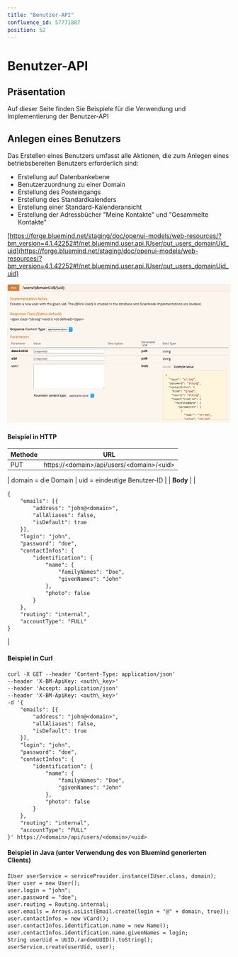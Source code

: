 ```yaml
---
title: "Benutzer-API"
confluence_id: 57771887
position: 52
---
```

# Benutzer-API


## Präsentation

Auf dieser Seite finden Sie Beispiele für die Verwendung und Implementierung der Benutzer-API


## Anlegen eines Benutzers

Das Erstellen eines Benutzers umfasst alle Aktionen, die zum Anlegen eines betriebsbereiten Benutzers erforderlich sind:

- Erstellung auf Datenbankebene
- Benutzerzuordnung zu einer Domain
- Erstellung des Posteingangs 
- Erstellung des Standardkalenders
- Erstellung einer Standard-Kalenderansicht
- Erstellung der Adressbücher "Meine Kontakte" und "Gesammelte Kontakte"


[https://forge.bluemind.net/staging/doc/openui-models/web-resources/?bm_version=4.1.42252#!/net.bluemind.user.api.IUser/put_users_domainUid_uid](https://forge.bluemind.net/staging/doc/openui-models/web-resources/?bm_version=4.1.42252#!/net.bluemind.user.api.IUser/put_users_domainUid_uid)

![](../../attachments/57771887/57771889.png)

#### Beispiel in HTTP

| Methode | URL |
| --- | --- |
| PUT | https://&lt;domain>/api/users/&lt;domain>/&lt;uid> |
| 
domain = die Domain
 | 
uid = eindeutige Benutzer-ID
 |
| **Body** |
| 

```
{
	"emails": [{
		"address": "john@<domain>",
		"allAliases": false,
		"isDefault": true
	}],
	"login": "john",
	"password": "doe",
	"contactInfos": {
		"identification": {
			"name": {
				"familyNames": "Doe",
				"givenNames": "John"
			},
			"photo": false
		}
	},
	"routing": "internal",
	"accountType": "FULL"
}
```

 |

#### Beispiel in Curl


```
curl -X GET --header 'Content-Type: application/json' 
--header 'X-BM-ApiKey: <auth\_key>' 
--header 'Accept: application/json' 
--header 'X-BM-ApiKey: <auth\_key>' 
-d '{
	"emails": [{
		"address": "john@<domain>",
		"allAliases": false,
		"isDefault": true
	}],
	"login": "john",
	"password": "doe",
	"contactInfos": {
		"identification": {
			"name": {
				"familyNames": "Doe",
				"givenNames": "John"
			},
			"photo": false
		}
	},
	"routing": "internal",
	"accountType": "FULL"
}' https://<domain>/api/users/<domain>/<uid>
```


#### Beispiel in Java (unter Verwendung des von Bluemind generierten Clients)


```
IUser userService = serviceProvider.instance(IUser.class, domain); 
User user = new User();
user.login = "john";
user.password = "doe";
user.routing = Routing.internal;
user.emails = Arrays.asList(Email.create(login + "@" + domain, true));
user.contactInfos = new VCard();
user.contactInfos.identification.name = new Name();
user.contactInfos.identification.name.givenNames = login;
String userUid = UUID.randomUUID().toString();
userService.create(userUid, user);
```


